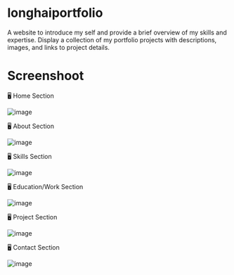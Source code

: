# longhaiportfolio

A website to introduce my self and provide a brief overview of
my skills and expertise. Display a collection of my portfolio
projects with descriptions, images, and links to project
details.

# Screenshoot
<p>🖥️ Home Section</p>

![image](https://github.com/HLoey258/longhaiportfolio/assets/70062580/4c587f21-1b04-4523-a8d3-1224df061b6d)

<p>🖥️ About Section</p>

![image](https://github.com/HLoey258/longhaiportfolio/assets/70062580/6c27d41a-6527-4619-ae69-fb7fec84fa50)

<p>🖥️ Skills Section</p>

![image](https://github.com/HLoey258/longhaiportfolio/assets/70062580/05493e5c-c15c-4924-b21c-fa7c28470478)

<p>🖥️ Education/Work Section</p>

![image](https://github.com/HLoey258/longhaiportfolio/assets/70062580/c50240da-e19f-4d2a-99ef-86603aca8034)

<p>🖥️ Project Section</p>

![image](https://github.com/HLoey258/longhaiportfolio/assets/70062580/1e0cc644-91a6-470b-bd32-c60a268c0ec8)

<p>🖥️ Contact Section</p>

![image](https://github.com/HLoey258/longhaiportfolio/assets/70062580/258f10e6-ea22-4ec7-a5a9-9f9b593abb36)


